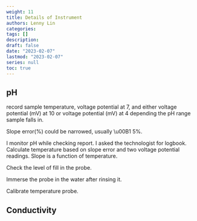 ```yaml
---
weight: 11
title: Details of Instrument
authors: Lenny Lin
categories: 
tags: []
description: 
draft: false
date: "2023-02-07"
lastmod: "2023-02-07"
series: null
toc: true
---
```



## pH

record sample temperature, voltage potential at 7, and either voltage potential (mV) at 10 or voltage potential (mV) at 4 depending the pH range sample falls in.

Slope error(%) could be narrowed, usually \u00B1 5%.  

I monitor pH while checking report.  I asked the technologist for logbook.  Calculate temperature based on slope error and two voltage potential readings.  Slope is a function of temperature.

Check the level of fill in the probe. 

Immerse the probe in the water after rinsing it.

Calibrate temperature probe.


## Conductivity




